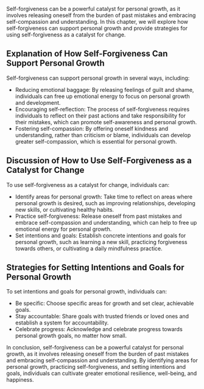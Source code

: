 
Self-forgiveness can be a powerful catalyst for personal growth, as it involves releasing oneself from the burden of past mistakes and embracing self-compassion and understanding. In this chapter, we will explore how self-forgiveness can support personal growth and provide strategies for using self-forgiveness as a catalyst for change.

Explanation of How Self-Forgiveness Can Support Personal Growth
---------------------------------------------------------------

Self-forgiveness can support personal growth in several ways, including:

* Reducing emotional baggage: By releasing feelings of guilt and shame, individuals can free up emotional energy to focus on personal growth and development.
* Encouraging self-reflection: The process of self-forgiveness requires individuals to reflect on their past actions and take responsibility for their mistakes, which can promote self-awareness and personal growth.
* Fostering self-compassion: By offering oneself kindness and understanding, rather than criticism or blame, individuals can develop greater self-compassion, which is essential for personal growth.

Discussion of How to Use Self-Forgiveness as a Catalyst for Change
------------------------------------------------------------------

To use self-forgiveness as a catalyst for change, individuals can:

* Identify areas for personal growth: Take time to reflect on areas where personal growth is desired, such as improving relationships, developing new skills, or cultivating healthy habits.
* Practice self-forgiveness: Release oneself from past mistakes and embrace self-compassion and understanding, which can help to free up emotional energy for personal growth.
* Set intentions and goals: Establish concrete intentions and goals for personal growth, such as learning a new skill, practicing forgiveness towards others, or cultivating a daily mindfulness practice.

Strategies for Setting Intentions and Goals for Personal Growth
---------------------------------------------------------------

To set intentions and goals for personal growth, individuals can:

* Be specific: Choose specific areas for growth and set clear, achievable goals.
* Stay accountable: Share goals with trusted friends or loved ones and establish a system for accountability.
* Celebrate progress: Acknowledge and celebrate progress towards personal growth goals, no matter how small.

In conclusion, self-forgiveness can be a powerful catalyst for personal growth, as it involves releasing oneself from the burden of past mistakes and embracing self-compassion and understanding. By identifying areas for personal growth, practicing self-forgiveness, and setting intentions and goals, individuals can cultivate greater emotional resilience, well-being, and happiness.
